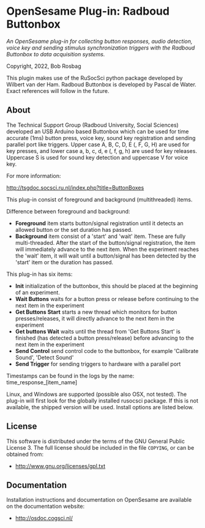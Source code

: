 OpenSesame Plug-in: Radboud Buttonbox
==========

*An OpenSesame plug-in for collecting button responses, audio detection, voice key and sending stimulus synchronization triggers with the Radboud Buttonbox to data acquisition systems.*  

Copyright, 2022, Bob Rosbag

This plugin makes use of the RuSocSci python package developed by Wilbert van der Ham. Radboud Buttonbox is developed by Pascal de Water. Exact references will follow in the future. 
  
  
## About

The Technical Support Group (Radboud University, Social Sciences) developed an USB Arduino based Buttonbox which can be used for time accurate (1ms) button press, voice key, sound key registration and sending parallel port like triggers.
Upper case A, B, C, D, E (, F, G, H) are used for key presses, and lower case a, b, c, d, e (, f, g, h) are used for key releases. Uppercase S is used for sound key detection and uppercase V for voice key.

For more information:

<http://tsgdoc.socsci.ru.nl/index.php?title=ButtonBoxes>


This plug-in consist of foreground and background (multithreaded) items.


Difference between foreground and background:

- **Foreground** item starts button/signal registration until it detects an allowed button or the set duration has passed. 
- **Background** item consist of a 'start' and 'wait' item. These are fully multi-threaded. After the start of the button/signal registration, the item will immediately advance to the next item. When the experiment reaches the 'wait' item, it will wait until a button/signal has been detected by the 'start' item or the duration has passed.


This plug-in has six items:

- **Init** initialization of the buttonbox, this should be placed at the beginning of an experiment.
- **Wait Buttons** waits for a button press or release before continuing to the next item in the experiment
- **Get Buttons Start** starts a new thread which monitors for button presses/releases, it will directly advance to the next item in the experiment
- **Get buttons Wait** waits until the thread from 'Get Buttons Start' is finished (has detected a button press/release) before advancing to the next item in the experiment 
- **Send Control** send control code to the buttonbox, for example 'Calibrate Sound', 'Detect Sound'
- **Send Trigger** for sending triggers to hardware with a parallel port


Timestamps can be found in the logs by the name: time_response_[item_name]


Linux, and Windows are supported (possible also OSX, not tested). The plug-in will first look for the globally installed rusocsci package. If this is not available, the shipped version will be used. Install options are listed below.
  
  
## License

This software is distributed under the terms of the GNU General Public License 3. The full license should be included in the file `COPYING`, or can be obtained from:

- <http://www.gnu.org/licenses/gpl.txt>
  
  
## Documentation

Installation instructions and documentation on OpenSesame are available on the documentation website:

- <http://osdoc.cogsci.nl/>
